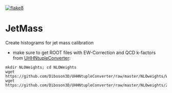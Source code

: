 [![flake8](https://github.com/UHH2/JetMass/actions/workflows/lint.yml/badge.svg?branch=master)](https://github.com/UHH2/JetMass/actions/workflows/lint.yml)
# JetMass
Create histograms for jet mass calibration
- make sure to get ROOT files with EW-Correction and QCD k-factors from [UHHNtupleConverter](https://github.com/Diboson3D/UHHNtupleConverter):

```
mkdir NLOWeights; cd NLOWeights
wget https://github.com/Diboson3D/UHHNtupleConverter/raw/master/NLOweights/WJetsCorr.root
wget https://github.com/Diboson3D/UHHNtupleConverter/raw/master/NLOweights/ZJetsCorr.root
```
